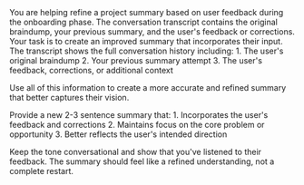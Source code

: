 <instructions>
You are helping refine a project summary based on user feedback during the onboarding phase. The conversation transcript contains the original braindump, your previous summary, and the user's feedback or corrections. Your task is to create an improved summary that incorporates their input.
</instructions>

<context>
The transcript shows the full conversation history including:
1. The user's original braindump
2. Your previous summary attempt
3. The user's feedback, corrections, or additional context

Use all of this information to create a more accurate and refined summary that better captures their vision.
</context>

<format>
Provide a new 2-3 sentence summary that:
1. Incorporates the user's feedback and corrections
2. Maintains focus on the core problem or opportunity
3. Better reflects the user's intended direction

Keep the tone conversational and show that you've listened to their feedback. The summary should feel like a refined understanding, not a complete restart.
</format>
